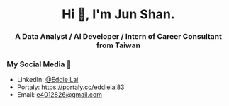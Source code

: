<h1 align="center">Hi 👋, I'm Jun Shan.</h1>
<h3 align="center"> A Data Analyst / AI Developer / Intern of Career Consultant  from Taiwan</h3>


### My Social Media 💬
- LinkedIn: [@Eddie Lai](https://www.linkedin.com/in/eddielai0803/)
- Portaly: https://portaly.cc/eddielai83
- Email: e4012826@gmail.com


<!--
**Jun-ShanLai/Jun-ShanLai** is a ✨ _special_ ✨ repository because its `README.md` (this file) appears on your GitHub profile.

Here are some ideas to get you started:

- 🔭 I’m currently working on ...
- 🌱 I’m currently learning ...
- 👯 I’m looking to collaborate on ...
- 🤔 I’m looking for help with ...
- 💬 Ask me about ...
- 📫 How to reach me: ...
- 😄 Pronouns: ...
- ⚡ Fun fact: ...
-->




